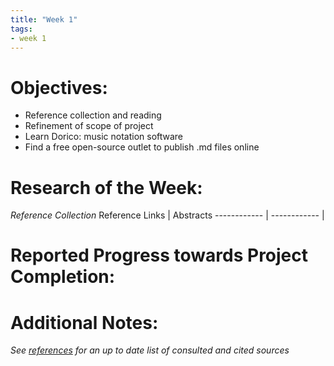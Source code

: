 ```yaml
---
title: "Week 1"
tags:
- week 1
---
```


# Objectives: 
- Reference collection and reading
- Refinement of scope of project
- Learn Dorico: music notation software
- Find a free open-source outlet to publish .md files online


# Research of the Week:
_Reference Collection_
Reference Links | Abstracts
------------ | ------------
|

# Reported Progress towards Project Completion:

# Additional Notes:

*See [references](/notes/vault/references.md) for an up to date list of consulted and cited sources*